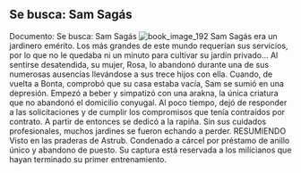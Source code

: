 ## Se busca: Sam Sagás
Documento: Se busca: Sam Sagás
![book_image_192](https://media.discordapp.net/attachments/1105643336989159555/1105647876559880292/192.jpg)
Sam Sagás era un jardinero emérito. Los más grandes de este mundo requerían sus servicios, por lo que no le quedaba ni un minuto para cultivar su jardín privado... Al sentirse desatendida, su mujer, Rosa, lo abandonó durante una de sus numerosas ausencias llevándose a sus trece hijos con ella.
Cuando, de vuelta a Bonta, comprobó que su casa estaba vacía, Sam se sumió en una depresión. Empezó a beber y simpatizó con una arakna, la única criatura que no abandonó el domicilio conyugal. Al poco tiempo, dejó de responder a las solicitaciones y de cumplir los compromisos que tenía contraídos por contrato. A partir de entonces se dedicó a la rapiña. Sin sus cuidados profesionales, muchos jardines se fueron echando a perder.
RESUMIENDO
Visto en las praderas de Astrub.
Condenado a cárcel por préstamo de anillo único y abandono de puesto.
Su captura está reservada a los milicianos que hayan terminado su primer entrenamiento.
